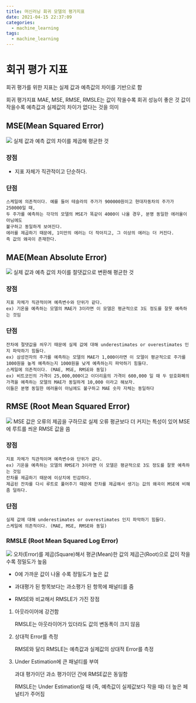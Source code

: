```yaml
---
title: 머신러닝 회귀 모델의 평가지표
date: 2021-04-15 22:37:09
categories:
  - machine_learning
tags:
  - machine_learning
---
```

# 회귀 평가 지표

회귀 평가를 위한 지표는 실제 값과 예측값의 차이를 기반으로 함

회귀 평가지표 MAE, MSE, RMSE, RMSLE는 값이 작을수록 회귀 성능이 좋은 것
값이 작을수록 예측값과 실제값의 차이가 없다는 것을 의미

## MSE(Mean Squared Error)

![](/image/reg1.PNG)
실제 값과 예측 값의 차이를 제곱해 평균한 것

### 장점
- 지표 자체가 직관적이고 단순하다.

### 단점
    스케일에 의존적이다. 예를 들어 테슬라의 주가가 900000원이고 현대자동차의 주가가 250000일 때,
    두 주가를 예측하는 각각의 모델의 MSE가 똑같이 4000이 나올 경우, 분명 동일한 에러율이 아님에도
    불구하고 동일하게 보여진다.
    에러를 제곱하기 때문에, 1미만의 에러는 더 작아지고, 그 이상의 에러는 더 커진다.
    즉 값의 왜곡이 존재한다.

## MAE(Mean Absolute Error)
![](/image/reg2.PNG)
실제 값과 예측 값의 차이를 절댓값으로 변환해 평균한 것

### 장점
    지표 자체가 직관적이며 예측변수와 단위가 같다.
    ex) 기온을 예측하는 모델의 MAE가 3이라면 이 모델은 평균적으로 3도 정도를 잘못 예측하는 것임
### 단점
    잔차에 절댓값을 씌우기 때문에 실제 값에 대해 underestimates or overestimates 인지 파악하기 힘들다.
    ex) 삼성전자의 주가를 예측하는 모델의 MAE가 1,000이라면 이 모델이 평균적으로 주가를 1000원을 높게 예측하는지 1000원을 낮게 예측하는지 파악하기 힘들다.
    스케일에 의존적이다. (MAE, MSE, RMSE와 동일)
    ex) 비트코인의 가격이 25,000,000이고 이더리움의 가격이 600,000 일 때 두 암호화폐의 가격을 예측하는 모델의 MAE가 동일하게 10,000 이라고 해보자.
    이들은 분명 동일한 에러율이 아님에도 불구하고 MAE 숫자 자체는 동일하다

## RMSE (Root Mean Squared Error)
![](/image/reg3.PNG)
MSE 값은 오류의 제곱을 구하므로 실제 오류 평균보다 더 커지는 특성이 있어 MSE에 루트를 씌운 RMSE 값을 씀

### 장점
    지표 자체가 직관적이며 예측변수와 단위가 같다.
    ex) 기온을 예측하는 모델의 RMSE가 3이라면 이 모델은 평균적으로 3도 정도를 잘못 예측하는 것임
    잔차를 제곱하기 때문에 이상치에 민감하다.
    제곱된 잔차를 다시 루트로 풀어주기 때문에 잔차를 제곱해서 생기는 값의 왜곡이 MSE에 비해 좀 덜하다.
### 단점
    실제 값에 대해 underestimates or overestimates 인지 파악하기 힘들다.
    스케일에 의존적이다. (MAE, MSE, RMSE와 동일)

### RMSLE (Root Mean Squared Log Error)
![](/image/reg4.PNG)
오차(Error)를 제곱(Square)해서 평균(Mean)한 값의 제곱근(Root)으로 값이 작을 수록 정밀도가 높음

- 0에 가까운 값이 나올 수록 정밀도가 높은 값

- 과대평가 된 항목보다는 과소평가 된 항목에 패널티를 줌

- RMSE와 비교해서 RMSLE가 가진 장점

1. 아웃라이어에 강건함
     
   RMSLE는 아웃라이어가 있더라도 값의 변동폭이 크지 않음

2. 상대적 Error를 측정
   
   RMSE와 달리 RMSLE는 예측값과 실제값의 상대적 Error를 측정

3. Under Estimation에 큰 패널티를 부여

   과대 평가이던 과소 평가이던 간에  RMSE값은 동일함
    
   RMSLE는 Under Estimation일 때 (즉, 예측값이 실제값보다 작을 때) 더 높은 페널티가 주어짐